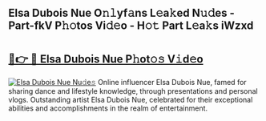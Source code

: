 ## Elsa Dubois Nue O𝚗𝚕yf𝚊ns L𝚎a𝚔ed N𝚞𝚍es - Part-fkV P𝚑𝚘tos Vi𝚍𝚎o - H𝚘𝚝 Part L𝚎a𝚔s iWzxd

# <h2><a href="http://kf8cupi.oniu.top/?m=Elsa+Dubois+Nue">🔗👉 🔴 Elsa Dubois Nue P𝚑ot𝚘𝚜 V𝚒d𝚎o</a></h2>

[![Elsa Dubois Nue Nu𝚍e𝚜](https://i.imgur.com/0qMVB7G.gif)](http://kf8cupi.oniu.top/?m=Elsa+Dubois+Nue)
Online influencer Elsa Dubois Nue, famed for sharing dance and lifestyle knowledge, through presentations and personal vlogs. Outstanding artist Elsa Dubois Nue, celebrated for their exceptional abilities and accomplishments in the realm of entertainment.  
